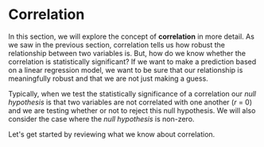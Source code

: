 Correlation
=======================

In this section, we will explore the concept of **correlation** in more detail. As we saw in the previous section, correlation tells us how robust the relationship between two variables is. But, how do we know whether the correlation is statistically significant? If we want to make a prediction based on a linear regression model, we want to be sure that our relationship is meaningfully robust and that we are not just making a guess.

Typically, when we test the statistically significance of a correlation our *null hypothesis* is that two variables are not correlated with one another ($r$ = 0) and we are testing whether or not to reject this null hypothesis. We will also consider the case where the *null hypothesis* is non-zero.

Let's get started by reviewing what we know about correlation.
